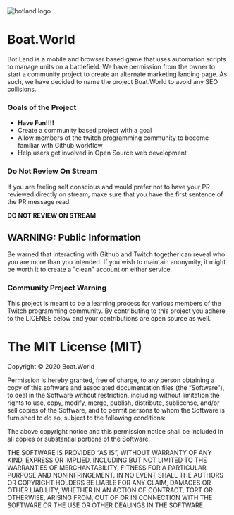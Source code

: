 <img src="https://bot.land/dist/logo.png" alt="botland logo">

# Boat.World
Bot.Land is a mobile and browser based game that uses automation scripts to manage units on a battlefield. We have permission from the owner to start a community project to create an alternate marketing landing page. As such, we have decided to name the project Boat.World to avoid any SEO collisions.

### Goals of the Project
* **Have Fun!!!!**
* Create a community based project with a goal
* Allow members of the twitch programming community to become familiar with Github workflow
* Help users get involved in Open Source web development

### Do Not Review On Stream
If you are feeling self conscious and would prefer not to have your PR reviewed directly on stream, make sure that you have the first sentence of the PR message read:

**DO NOT REVIEW ON STREAM**

## WARNING: Public Information
Be warned that interacting with Github and Twitch together can reveal who you are more than you intended. If you wish to maintain anonymity, it might be worth it to create a "clean" account on either service.

### Community Project Warning
This project is meant to be a learning process for various members of the Twitch programming community. By contributing to this project you adhere to the LICENSE below and your contributions are open source as well.


The MIT License (MIT)
=====================

Copyright © 2020 Boat.World

Permission is hereby granted, free of charge, to any person
obtaining a copy of this software and associated documentation
files (the “Software”), to deal in the Software without
restriction, including without limitation the rights to use,
copy, modify, merge, publish, distribute, sublicense, and/or sell
copies of the Software, and to permit persons to whom the
Software is furnished to do so, subject to the following
conditions:

The above copyright notice and this permission notice shall be
included in all copies or substantial portions of the Software.

THE SOFTWARE IS PROVIDED “AS IS”, WITHOUT WARRANTY OF ANY KIND,
EXPRESS OR IMPLIED, INCLUDING BUT NOT LIMITED TO THE WARRANTIES
OF MERCHANTABILITY, FITNESS FOR A PARTICULAR PURPOSE AND
NONINFRINGEMENT. IN NO EVENT SHALL THE AUTHORS OR COPYRIGHT
HOLDERS BE LIABLE FOR ANY CLAIM, DAMAGES OR OTHER LIABILITY,
WHETHER IN AN ACTION OF CONTRACT, TORT OR OTHERWISE, ARISING
FROM, OUT OF OR IN CONNECTION WITH THE SOFTWARE OR THE USE OR
OTHER DEALINGS IN THE SOFTWARE.
